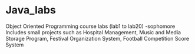 # Java_labs
Object Oriented Programming course labs (lab1 to lab20) -sophomore
Includes small projects such as Hospital Management, Music and Media Storage Program, Festival Organization System, Football Competition Score System
